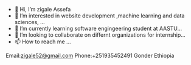 - 👋 Hi, I’m zigale Assefa
- 👀 I’m interested in website development ,machine learning and data sciences, ...
- 🌱 I’m currently learning software engingeering student at AASTU...
- 💞️ I’m looking to collaborate on differnt organizations for internship...
- 📫 How to reach me ...

Email:zigale52@gmail.com
Phone:+251935452491
Gonder Ethiopia
